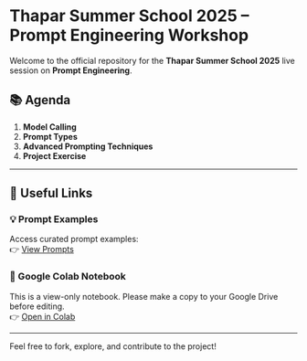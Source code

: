 # Thapar Summer School 2025 – Prompt Engineering Workshop

Welcome to the official repository for the **Thapar Summer School 2025** live session on **Prompt Engineering**.

## 📚 Agenda

1. **Model Calling**
2. **Prompt Types**
3. **Advanced Prompting Techniques**
4. **Project Exercise**

---

## 🔗 Useful Links

### 💡 Prompt Examples  
Access curated prompt examples:  
👉 [View Prompts](https://claude.ai/public/artifacts/637277dc-41f4-40e4-a072-15ba7e2bff30)

### 🧪 Google Colab Notebook  
This is a view-only notebook. Please make a copy to your Google Drive before editing.  
👉 [Open in Colab](https://colab.research.google.com/drive/1yg08kS2oevVIxIAOPvGgB5YGtXSFcIkQ?usp=sharing)

---

Feel free to fork, explore, and contribute to the project!
